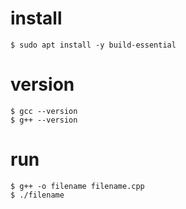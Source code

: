 # install
```
$ sudo apt install -y build-essential
```

# version
```
$ gcc --version
$ g++ --version
```

# run
```
$ g++ -o filename filename.cpp
$ ./filename
```
